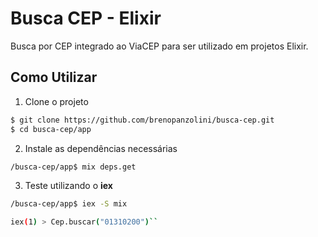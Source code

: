# Busca CEP - Elixir

Busca por CEP integrado ao ViaCEP para ser utilizado em projetos Elixir.

## Como Utilizar

1. Clone o projeto

```sh
$ git clone https://github.com/brenopanzolini/busca-cep.git
$ cd busca-cep/app
```

2. Instale as dependências necessárias

```sh
/busca-cep/app$ mix deps.get
```

3. Teste utilizando o **iex**

```sh
/busca-cep/app$ iex -S mix

iex(1) > Cep.buscar("01310200")``